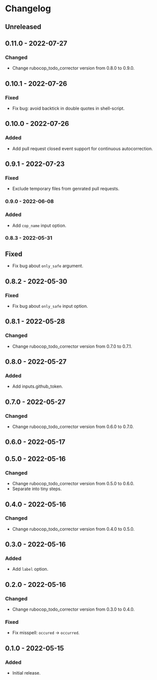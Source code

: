 # Changelog

## Unreleased

## 0.11.0 - 2022-07-27

### Changed

- Change rubocop_todo_corrector version from 0.8.0 to 0.9.0.

## 0.10.1 - 2022-07-26

### Fixed

- Fix bug: avoid backtick in double quotes in shell-script.

## 0.10.0 - 2022-07-26

### Added

- Add pull request closed event support for continuous autocorrection.

## 0.9.1 - 2022-07-23

### Fixed

- Exclude temporary files from genrated pull requests.

### 0.9.0 - 2022-06-08

### Added

- Add `cop_name` input option.

### 0.8.3 - 2022-05-31

## Fixed

- Fix bug about `only_safe` argument.

## 0.8.2 - 2022-05-30

### Fixed

- Fix bug about `only_safe` input option.

## 0.8.1 - 2022-05-28

### Changed

- Change rubocop_todo_corrector version from 0.7.0 to 0.7.1.

## 0.8.0 - 2022-05-27

### Added

- Add inputs.github_token.

## 0.7.0 - 2022-05-27

### Changed

- Change rubocop_todo_corrector version from 0.6.0 to 0.7.0.

## 0.6.0 - 2022-05-17

## 0.5.0 - 2022-05-16

### Changed

- Change rubocop_todo_corrector version from 0.5.0 to 0.6.0.
- Separate into tiny steps.

## 0.4.0 - 2022-05-16

### Changed

- Change rubocop_todo_corrector version from 0.4.0 to 0.5.0.

## 0.3.0 - 2022-05-16

### Added

- Add `label` option.

## 0.2.0 - 2022-05-16

### Changed

- Change rubocop_todo_corrector version from 0.3.0 to 0.4.0.

### Fixed

- Fix misspell: `occured` -> `occurred`.

## 0.1.0 - 2022-05-15

### Added

- Initial release.
